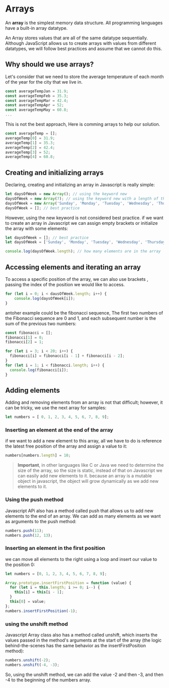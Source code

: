 # Arrays

An **array** is the simplest memory data structure. All programming languages have a built-in array datatype.

An Array stores values that are all of the same datatype sequentially. Although JavaScript allows us to create arrays with values from different datatypes, we will follow best practices and assume that we cannot do this.

## Why should we use arrays?

Let's consider that we need to store the average temperature of each month of the year for the city that we live in.

```javascript
const averageTempJan = 31.9;
const averageTempFeb = 35.3;
const averageTempMar = 42.4;
const averageTempApr = 52;
const averageTempMay = 60.8;
...
```

This is not the best approach, Here is comming arrays to help our solution.

```javascript
const averageTemp = [];
averageTemp[0] = 31.9;
averageTemp[1] = 35.3;
averageTemp[2] = 42.4;
averageTemp[3] = 52;
averageTemp[4] = 60.8;
```

## Creating and initializing arrays

Declaring, creating and initializing an array in Javascript is really simple:

```javascript
let daysOfWeek = new Array(); // using the keyword new
daysOfWeek = new Array(7); // using the keyword new with a length of the array
daysOfWeek = new Array('Sunday', 'Monday', 'Tuesday', 'Wednesday', 'Thursday', 'Friday', 'Saturday'); // pass the elements directly to its constructor
daysOfWeek = []; // best practice
```

However, using the new keyword is not considered best practice. if we want to create an array in Javascript we can assign empty brackets or initialize the array with some elements:

```javascript
let daysOfWeek = []; // best practice
let daysOfWeek = ['Sunday', 'Monday', 'Tuesday', 'Wednesday', 'Thursday', 'Friday', 'Saturday']; // best practice with some elements

console.log(daysOfWeek.length); // how many elements are in the array
```

## Accessing elements and iterating an array

To access a specific position of the array, we can also use brackets , passing the index of the position we would like to access.

```javascript
for (let i = 0; i < dausOfWeek.length; i++) {
    console.log(daysOfWeek[i]);
}
```

antoher example could be the fibonacci sequence, The first two numbers of the Fibonacci sequence are 0 and 1, and each subsequent number is the sum of the previous two numbers:

```javascript
const fibonacci = [];
fibonacci[1] = 0;
fibonacci[2] = 1;

for (let i = 3; i < 20; i++) {
  fibonacci[i] = fibonacci[i - 1] + fibonacci[i - 2];
}
for (let i = 1; i < fibonacci.length; i++) {
  console.log(fibonacci[i]);
}
```

## Adding elements

Adding and removing elements from an array is not that difficult; however, it can be tricky, we use the next array for samples:

```javascript
let numbers = [ 0, 1, 2, 3, 4, 5, 6, 7, 8, 9];
```

### Inserting an element at the end of the array

if we want to add a new element to this array, all we have to do is reference the latest free position of the array and assign a value to it:

```javascript
numbers[numbers.length] = 10;
```

> **Important**, in other languages like C or Java we need to determine the size of the array, so the size is static, instead of that on Javascript we can easily add new elements to it. because an array is a mutable object in javascript, the object will grow dynamically as we add new elements to it.

### Using the push method

Javascript APi also has a method called push that allows us to add new elements to the end of an array. We can add as many elements as we want as arguments to the push method:

```javascript
numbers.push(11);
numbers.push(12, 13);
```

### Inserting an element in the first position

we can move all elements to the right using a loop and insert our value to the position 0:

```javascript
let numbers = [0, 1, 2, 3, 4, 5, 6, 7, 8, 9];

Array.prototype.insertFirstPosition = function (value) {
  for (let i = this.length; i >= 0; i--) {
    this[i] = this[i - 1];
  }
  this[0] = value;
};
numbers.insertFirstPosition(-1);
```

### using the unshift method

Javascript Array class also has a method called unshift, which inserts the values passed in the method's arguments at the start of the array (the logic behind-the-scenes has the same behavior as the insertFirstPosition method):

```javascript
numbers.unshift(-2);
numbers.unshift(-4, -3);
```

So, using the unshift method, we can add the value -2 and then -3, and then -4 to the beginning of the numbers array.

